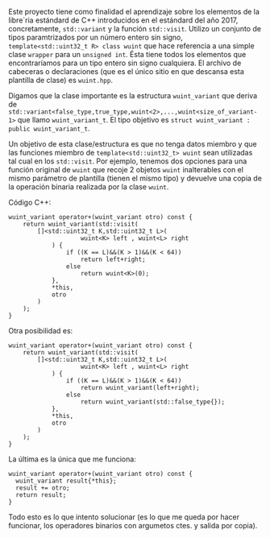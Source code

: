 Este proyecto tiene como finalidad el aprendizaje sobre los elementos de la libre´ria estándard de C++ introducidos en el estándard del año 2017, concretamente, `std::variant` y la función `std::visit`. Utilizo un conjunto de tipos paramtrizados por un número entero sin signo, `template<std::uint32_t R> class wuint` que hace referencia a una simple clase `wrapper` para un `unsigned int`. Ésta tiene todos los elementos que encontraríamos para un tipo entero sin signo cualquiera. El archivo de cabeceras o declaraciones (que es el único sitio en que descansa esta plantilla de clase) es `wuint.hpp`.

Digamos que la clase importante es la estructura `wuint_variant` que deriva de `std::variant<false_type,true_type,wuint<2>,...,wuint<size_of_variant-1>` que llamo `wuint_variant_t`. El tipo objetivo es `struct wuint_variant : public wuint_variant_t`.

Un objetivo de esta clase/estructura es que no tenga datos miembro y que las funciones miembro de `template<std::uint32_t> wuint` sean utilizadas tal cual en los `std::visit`. Por ejemplo, tenemos dos opciones para una función original de `wuint` que recoje 2 objetos `wuint` inalterables con el mismo parámetro de plantilla (tienen el mismo tipo) y devuelve una copia de la operación binaria realizada por la clase `wuint`.

Código C++:

    wuint_variant operator+(wuint_variant otro) const { 
        return wuint_variant(std::visit(
            []<std::uint32_t K,std::uint32_t L>(
                        wuint<K> left , wuint<L> right
                ) {
                    if ((K == L)&&(K > 1)&&(K < 64))
                        return left+right;
                    else
                        return wuint<K>(0);
                },
                *this,
                otro
            )
        );
    }

Otra posibilidad es:

    wuint_variant operator+(wuint_variant otro) const { 
        return wuint_variant(std::visit(
            []<std::uint32_t K,std::uint32_t L>(
                        wuint<K> left , wuint<L> right
                ) {
                    if ((K == L)&&(K > 1)&&(K < 64))
                        return wuint_variant(left+right);
                    else
                        return wuint_variant(std::false_type{});
                },
                *this,
                otro
            )
        );
    }

La última es la única que me funciona:

    wuint_variant operator+(wuint_variant otro) const {
      wuint_variant result{*this};
      result += otro;
      return result;  
    }

Todo esto es lo que intento solucionar (es lo que me queda por hacer funcionar, los operadores binarios con argumetos ctes. y salida por copia).
